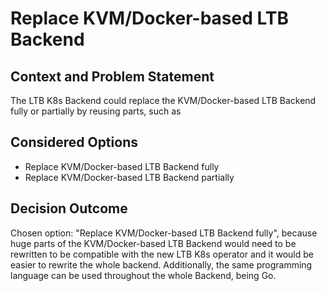 # Replace KVM/Docker-based LTB Backend

## Context and Problem Statement

The LTB K8s Backend could replace the KVM/Docker-based LTB Backend fully or partially by reusing parts, such as

## Considered Options

* Replace KVM/Docker-based LTB Backend fully
* Replace KVM/Docker-based LTB Backend partially

## Decision Outcome

Chosen option: "Replace KVM/Docker-based LTB Backend fully", because huge parts of the KVM/Docker-based LTB Backend would need to be rewritten to be compatible with the new LTB K8s operator and it would be easier to rewrite the whole backend. Additionally, the same programming language can be used throughout the whole Backend, being Go.
